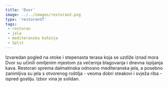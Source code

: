 ```yaml
---
title: 'Dvor'
image: ../../images/restoran2.png
type: 'restoranST'
tags:
 - restoran
 - jela
 - mediteranska kuhinja
 - Split
---
```

Izvaredan pogled na otoke i stepenasta terasa koja se uzdiže iznad mora Dvor su učinili omiljenim mjestom za večernja blagovanja i dnevna ispijanja kava. Restoran sprema dalmatinska odnosno mediteranska jela, a posebno zanimljiva su jela s otvorenog roštilja - veoma dobri steakovi i svježa riba - ispred gostiju. Izbor vina je solidan.